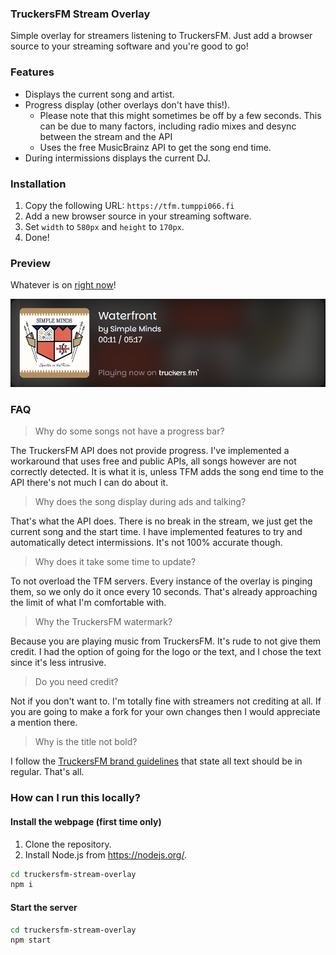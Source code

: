 ### TruckersFM Stream Overlay
Simple overlay for streamers listening to TruckersFM. Just add a browser source to your streaming software and you're good to go!

### Features
- Displays the current song and artist.
- Progress display (other overlays don't have this!).
  - Please note that this might sometimes be off by a few seconds. This can be due to many factors, including radio mixes and desync between the stream and the API
  - Uses the free MusicBrainz API to get the song end time.
- During intermissions displays the current DJ.

### Installation
1. Copy the following URL: `https://tfm.tumppi066.fi`
2. Add a new browser source in your streaming software.
3. Set `width` to `580px` and `height` to `170px`.
4. Done!

### Preview
Whatever is on [right now](https://tfm.tumppi066.fi)!

![Screenshot](media/waterfront.png)

### FAQ
> Why do some songs not have a progress bar?

The TruckersFM API does not provide progress. I've implemented a workaround that uses free and public APIs, all songs however are not correctly detected. It is what it is, unless TFM adds the song end time to the API there's not much I can do about it. 

> Why does the song display during ads and talking?

That's what the API does. There is no break in the stream, we just get the current song and the start time. I have implemented features to try and automatically detect intermissions. It's not 100% accurate though.

> Why does it take some time to update?

To not overload the TFM servers. Every instance of the overlay is pinging them, so we only do it once every 10 seconds. That's already approaching the limit of what I'm comfortable with.

> Why the TruckersFM watermark?

Because you are playing music from TruckersFM. It's rude to not give them credit. I had the option of going for the logo or the text, and I chose the text since it's less intrusive.

> Do you need credit?

Not if you don't want to. I'm totally fine with streamers not crediting at all. If you are going to make a fork for your own changes then I would appreciate a mention there.

> Why is the title not bold?

I follow the [TruckersFM brand guidelines](https://truckers.fm/brand-usage) that state all text should be in regular. That's all.

### How can I run this locally?
#### Install the webpage (first time only)
1. Clone the repository.
2. Install Node.js from https://nodejs.org/.
```bash
cd truckersfm-stream-overlay
npm i
```
#### Start the server
```bash
cd truckersfm-stream-overlay
npm start
```